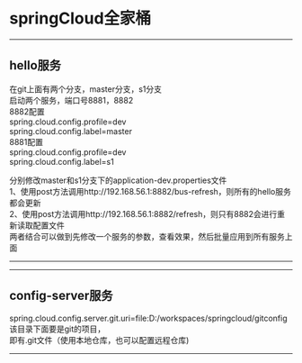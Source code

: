 springCloud全家桶
=============================================================================================

*********************************************************************************************
## hello服务
在git上面有两个分支，master分支，s1分支  
启动两个服务，端口号8881，8882  
8882配置  
spring.cloud.config.profile=dev  
spring.cloud.config.label=master  
8881配置  
spring.cloud.config.profile=dev  
spring.cloud.config.label=s1  

分别修改master和s1分支下的application-dev.properties文件  
1、使用post方法调用http://192.168.56.1:8882/bus-refresh，则所有的hello服务都会更新  
2、使用post方法调用http://192.168.56.1:8882/refresh，则只有8882会进行重新读取配置文件  
两者结合可以做到先修改一个服务的参数，查看效果，然后批量应用到所有服务上面  
******************************************************************************************************

*************************************************************************************
## config-server服务
spring.cloud.config.server.git.uri=file:D:/workspaces/springcloud/gitconfig该目录下面要是git的项目，  
即有.git文件（使用本地仓库，也可以配置远程仓库)  
******************************************************************************************************
